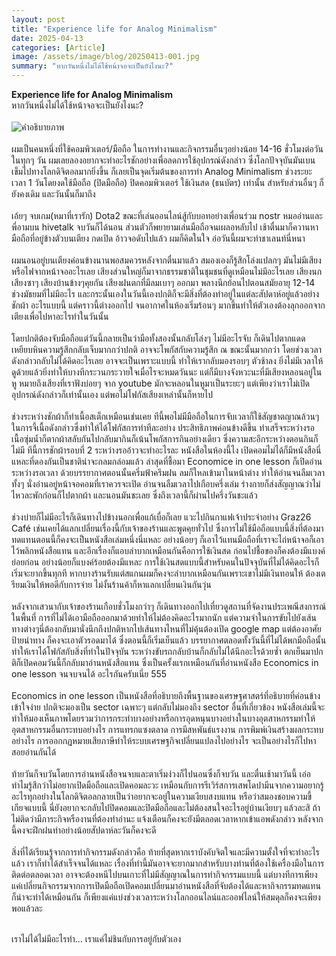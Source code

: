 ```yaml
---
layout: post
title: "Experience life for Analog Minimalism"
date: 2025-04-13
categories: [Article]
image: /assets/image/blog/20250413-001.jpg
summary: "หากวันหนึ่งไม่ได้ใช้หน้าจอจะเป็นยังไงนะ?"
---
```



<b>Experience life for Analog Minimalism</b>
<br>
หากวันหนึ่งไม่ได้ใช้หน้าจอจะเป็นยังไงนะ?
<br><br>
<img src="{{ '/assets/image/blog/20250413-001.jpg' | relative_url }}"
     alt="คำอธิบายภาพ"
     class="mx-auto rounded-xl mt-2 mb-2"
     loading="lazy">
<br><br> 
ผมเป็นคนหนึ่งที่ใช้คอมพิวเตอร์/มือถือ ในการทำงานและกิจกรรมอื่นๆอย่างน้อย 14-16 ชั่วโมงต่อวันในทุกๆ วัน ผมเลยลองอยากจะทำอะไรชักอย่างเพื่อลดการใช้อุปกรณ์ดังกล่าว ซึ่งโลกปัจจุบันมันเบนเข็มไปทางโลกดิจิตอลมากยิ่งขึ้น ก็เลยเป็นจุดเริ่มต้นของการทำ Analog Minimalism ช่วงระยะเวลา 1 วันโดยงดใช้มือถือ (ปิดมือถือ) ปิดคอมพิวเตอร์ ใช้เงินสด (ธนบัตร) เท่านั้น สำหรับส่วนอื่นๆ ก็ยังคงเดิม และวันนั้นก็มาถึง
<br><br>
เอ้ยๆ จบเกม(หมาที่เรารัก) Dota2 ขณะที่เล่นออนไลน์สู้กับบอทอย่างเพื่อนร่วม nostr หมออ่านและพี่อามบน hivetalk จบวันก็ได้นอน ส่วนตัวก็พยายามเล่นมือถือจนเผลอหลับไป เช้าตื่นมาก็ควานหามือถือที่อยู่ข้างตัวบนเตียง กดเปิด อ้าวจอดับไปแล้ว ผมก็คิดในใจ อ่อวันนี้ผมจะทำชาเลนท์นี่หนา
<br><br>
ผมนอนอยู่บนเตียงค่อนข้างนานพอสมควรหลังจากตื่นมาแล้ว สมองเองก็รู้สึกโล่งแปลกๆ มันไม่มีเสียงหรือไฟจากหน้าจออะไรเลย เสียงส่วนใหญ่ก็มาจากธรรมชาติในชุมชนที่ดูเหมือนไม่มีอะไรเลย เสียงนก เสียงซาๆ เสียงบ้านข้างๆคุยกัน เสียงฝนตกที่มีลมเบาๆ ออกมา พลางนึกย้อนไปตอนสมัยอายุ 12-14 ช่วงมัธยมที่ไม่มีอะไร และกระนั้นเองในวันนี้เองปกติก็จะมีสิ่งที่ต้องทำอยู่ในแต่ละสัปดาห์อยู่แล้วอย่างชักผ้า อะไรแบบนี้ แต่คราวนี้ต่างออกไป จนอากาศในห้องเริ่มร้อนๆ มากขึ้นทำให้ตัวเองต้องลุกออกจากเตียงเพื่อไปหาอะไรทำในวันนั้น
<br><br>
โดยปกติต้องจับมือถือแต่วันนี้กลายเป็นว่ามือทั้งสองนั้นกลับโล่งๆ ไม่มีอะไรจับ ก็เดินไปตากแดดเหยียบหินความรู้สึกกลับเจ็บมากกว่าปกติ อาจจะโพกัสกับความรู้สึก ณ ขณะนั้นมากกว่า โดยช่วงเวลาดังกล่าวกลับไม่ได้คิดอะไรเลย อาจจะเป็นเพราะแบบนี้ ทำให้เรากลับมองรอบๆ ตัวช้าลง ยิ่งไม่มีเวลาให้ดูด้วยแล้วยิ่งทำให้บางทีกระวนกระวายใจเมื่อไรจะหมดวันนะ แต่ก็มีบางจังหวะนะที่มีเสียงหลอนอยู่ในหู หมายถึงเสียงที่เราฟังบ่อยๆ จาก youtube มักจะหลอนในหูมาเป็นระยะๆ แต่เพียงว่าเราไม่เปิดอุปกรณ์ดังกล่าวก็เท่านั้นเอง แต่พอไม่โฟกัสเสียงเหล่านั้นก็หายไป
<br><br>
ช่วงระหว่างชักผ้าก็ทำเนื้อสเต็กเหมือนเช่นเคย ทีนี้พอไม่มีมือถือในการจับเวลาก็ใช้สัญชาตญาณล้วนๆ ในการจี้เนื้อดังกล่าวซึ่งทำให้ได้โฟกัสการทำทีละอย่าง ประสิทธิภาพค่อนข้างดีขึ้น ทำเสร็จระหว่างรอเนื้อซุ่มน้ำก็ตากผ้าสลับกันไปกลับมากินก็เน้นโพกัสการกินอย่างเดียว ซึ่งความสะอึกระหว่างตอนกินก็ไม่มี ทีนี้การชักผ้ารอบที่ 2 ระหว่างรออ้าวจะทำอะไรละ หนังสือในห้องนี้ไง เปิดคอมไม่ได้ก็มีหนังสือนี่แหละที่ดองกันเป็นชาติน่าจะกลมกล่อมแล้ว ล่าสุดที่ชื้อมา Economice in one lesson ก็เปิดอ่านระหว่างรอเวลา ด้วยบรรยากาศตอนนั้นครึ่มฟ้าครึมฝน ลมก็ใหลเข้ามาในหน้าต่าง ทำให้อ่านจนลืมเวลา ทั้งๆ นั่งอ่านอยู่หน้าจอคอมที่เราควรจะเปิด อ่านจนลืมเวลาไปเกือบครึ่งเล่ม ร่างกายก็ส่งสัญญาณว่าไม่ไหวละพักก่อนก็ไปตากผ้า และนอนมันชะเลย ซึ่งถึงเวลานี้ก็ผ่านไปครึ่งวันชะแล้ว
<br><br>
ช่วงบ่ายก็ไม่มีอะไรก็เดินทางไปข้างนอกเพื่อแก้เบื่อก็เลย แวะไปกินกาแฟเจ้าประจำอย่าง Graz26 Café เช่นเคยได้แลกเปลี่ยนเรื่องนี้กับเจ้าของร้านและพูดคุยทั่วไป ซึ่งการไม่ใช้มือถือแบบนี้สิ่งที่ต้องมาทดแทนตอนนี้ก็คงจะเป็นหนังสือเล่มหนึ่งนี่แหละ อย่างน้อยๆ ก็เอาไว้แทนมือถือที่เราจะไถ่หน้าจอก็เอาไว้พลิกหนังสือแทน และอีกเรื่องก็แอบลำบากเหมือนกันคือการใช้เงินสด ก่อนไปชื้อของก็คงต้องมีแบงค์ย่อยก่อน อย่างน้อยก็แบงค์ร้อยต้องมีแหละ การใช้เงินสดแบบนี้สำหรับคนในปัจจุบันที่ไม่ได้คิดอะไรก็เริ่มจะยากขึ้นทุกที หากบางร้านรับแต่สแกนผมก็คงจะลำบากเหมือนกันเพราะเขาไม่มีเงินทอนให้ ต้องเตรียมเงินให้พอดีกับการจ่าย ไม่งั้นร้านค้าก็หาแลกเปลี่ยนเงินกันวุ่น
<br><br>
หลังจากเสวนากับเจ้าของร้านเกือบชั่วโมงกว่าๆ ก็เดินทางออกไปเที่ยวดูสถานที่จัดงานประเพณีสงการณ์ในพื้นที่ การที่ไม่ได้เอามือถือออกมาด้วยทำให้ไม่ต้องคิดอะไรมากนัก แต่ความจำในการขับไปยังเส้นทางต่างๆนี่ต้องกลับมานั่งนึกถึงปกติหากไปเส้นทางไหนที่ไม่คุ้นต้องเปิด google map แต่ต้องอาศัยป้ายนำทาง ก็คงจะเอาตัวรอดมาได้ ซึ่งตอนนี้ก็เริ่มเย็นแล้ว บรรยากาศตลอดทั้งวันนี้ที่ไม่ได้พกมือถือนั้น ทำให้เราได้โฟกัสกับสิ่งที่ทำในปัจจุบัน ระหว่างขับรถกลับบ้านก็กลับไม่ได้นึกอะไรด้วยซ้ำ ตกเย็นมาปกติก็เปิดคอมวันนี้ก็กลับมาอ่านหนังสือแทน ซึ่งเป็นครั้งแรกเหมือนกันที่อ่านหนังสือ Economics in one lesson จนจบจนได้ อะไรกันครับเนี่ย 555
<br><br>
Economics in one lesson เป็นหนังสือที่อธิบายถึงพื้นฐานของเศรษฐศาสตร์ที่อธิบายที่ค่อนข้างเข้าใจง่าย ปกติจะมองเป็น sector เฉพาะๆ แต่กลับไม่มองถึง sector อื่นที่เกี่ยวข้อง หนังสือเล่มนี้จะทำให้มองเห็นภาพโดยรวมว่าการกระทำบางอย่างหรือการอุดหนุนบางอย่างในบางอุตสาหกรรมทำให้อุตสาหกรรมอื่นกระทบอย่างไร การแทรกแซงตลาด การมีสหพันธ์แรงงาน การพิมพ์เงินสร้างผลกระทบอย่างไร การออกกฏหมายเสียภาษีทำให้ระบบเศรษฐกิจเปลี่ยนแปลงไปอย่างไร จะเป็นอย่างไรก็ไปหาสอยอ่านกันได้ 
<br><br>
ท้ายวันก็จบวันโดยการอ่านหนังสือจนจบและตาเริ่มง่วงก็ไปนอนซึ่งก็จบวัน และตื่นเช้ามาวันนี้ เอ่อทำไมรู้สึกว่าไม่อยากเปิดมือถือและเปิดคอมละวะ เหมือนกับการรีเวิร์สการเสพโดปามีนจากความอยากรู้อะไรทุกอย่างในโลกดิจิตอลกลายเป็นว่าอยากจะอยู่ในความเงียบสงบแทน หรือว่าสมองชอบความขี้เกียจแบบนี้ นี่ยังอยากจะกลับไปปิดคอมและปิดมือถือและไม่ต้องสนใจอะไรอยู่บ้านเงียบๆ แล้วละสิ ถ้าไม่ติดว่ามีภาระกิจหรืองานที่ต้องทำอ่านะ แจ้งเตือนก็คงจะยังมีตลอดเวลาหากเข้าแอพดังกล่าว หลังจากนี้คงจะฝึกฝนทำอย่างน้อยสัปดาห์ละวันก็คงจะดี 
<br><br>
สิ่งที่ได้เรียนรู้จากการทำกิจกรรมดังกล่าวคือ ท้ายที่สุดหากเราบังคับจิตใจและมีความตั้งใจที่จะทำอะไรแล้ว เราก็ทำได้สำเร็จจนได้แหละ เรื่องที่ทำนี้มันอาจจะยากมากสำหรับบางท่านที่ต้องใช้เครื่องมือในการติดต่อตลอดเวลา อาจจะต้องหนีไปบนเกาะที่ไม่มีสัญญาณในการทำกิจกรรมแบบนี้ แต่บางทีการเพียงแค่เปลี่ยนกิจกรรมจากการเปิดมือถือเปิดคอมเปลี่ยนมาอ่านหนังสือที่จับต้องได้และหากิจกรรมทดแทน ก็น่าจะทำได้เหมือนกัน ก็เพียงแค่แบ่งช่วงเวลาระหว่างโลกออนไลน์และออฟไลน์ให้สมดุลก็คงจะเพียงพอแล้วละ

<br>
เราไม่ได้ไม่มีอะไรทำ… เราแค่ไม่ชินกับการอยู่กับตัวเอง 



